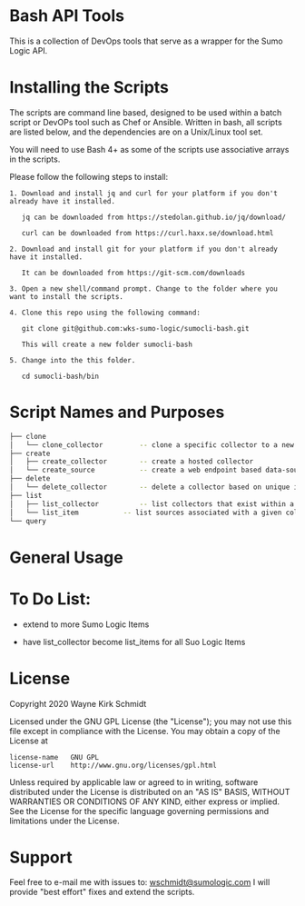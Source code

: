 
Bash API Tools
==============

This is a collection of DevOps tools that serve as a wrapper for the Sumo Logic API.

Installing the Scripts
=======================

The scripts are command line based, designed to be used within a batch script or DevOPs tool such as Chef or Ansible.
Written in bash, all scripts are listed below, and the dependencies are on a Unix/Linux tool set.

You will need to use Bash 4+ as some of the scripts use associative arrays in the scripts.

Please follow the following steps to install:

    1. Download and install jq and curl for your platform if you don't already have it installed.

       jq can be downloaded from https://stedolan.github.io/jq/download/

       curl can be downloaded from https://curl.haxx.se/download.html

    2. Download and install git for your platform if you don't already have it installed.

       It can be downloaded from https://git-scm.com/downloads
    
    3. Open a new shell/command prompt. Change to the folder where you want to install the scripts.
    
    4. Clone this repo using the following command:
    
       git clone git@github.com:wks-sumo-logic/sumocli-bash.git

       This will create a new folder sumocli-bash
    
    5. Change into the this folder. 

       cd sumocli-bash/bin

Script Names and Purposes
=========================

```bash
├── clone
│   └── clone_collector 		-- clone a specific collector to a new name
├── create
│   ├── create_collector		-- create a hosted collector
│   └── create_source			-- create a web endpoint based data-source
├── delete
│   └── delete_collector		-- delete a collector based on unique id
├── list
│   ├── list_collector			-- list collectors that exist within a specific organization
│   └── list_item			-- list sources associated with a given collector and organization
└── query
```




General Usage
=============

To Do List:
===========

* extend to more Sumo Logic Items

* have list_collector become list_items for all Suo Logic Items

License
=======

Copyright 2020 Wayne Kirk Schmidt

Licensed under the GNU GPL License (the "License");
you may not use this file except in compliance with the License.
You may obtain a copy of the License at

    license-name   GNU GPL
    license-url    http://www.gnu.org/licenses/gpl.html

Unless required by applicable law or agreed to in writing, software
distributed under the License is distributed on an "AS IS" BASIS,
WITHOUT WARRANTIES OR CONDITIONS OF ANY KIND, either express or implied.
See the License for the specific language governing permissions and
limitations under the License.

Support
=======

Feel free to e-mail me with issues to: wschmidt@sumologic.com
I will provide "best effort" fixes and extend the scripts.

